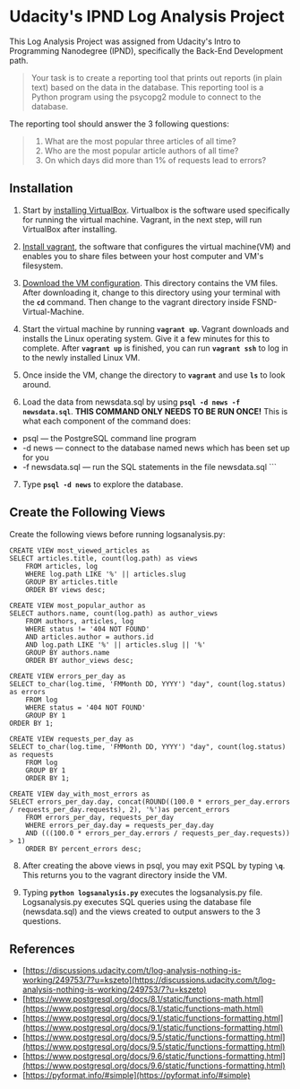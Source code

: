 # Udacity's IPND Log Analysis Project
This Log Analysis Project was assigned from Udacity's Intro to Programming Nanodegree (IPND), specifically the Back-End 
Development path. 

>Your task is to create a reporting tool that prints out reports (in plain text) based on the data in the database. 
This reporting tool is a Python program using the psycopg2 module to connect to the database.

The reporting tool should answer the 3 following questions:
> 1. What are the most popular three articles of all time?
> 2. Who are the most popular article authors of all time?
> 3. On which days did more than 1% of requests lead to errors?

## Installation
1. Start by [installing VirtualBox](https://www.virtualbox.org/wiki/Downloads). Virtualbox is the software used 
specifically for running the virtual machine. Vagrant, in the next step, will run VirtualBox after installing. 

2. [Install vagrant](https://www.vagrantup.com/downloads.html), the software that configures the virtual machine(VM)
and enables you to share files between your host computer and VM's filesystem.

3. [Download the VM configuration](https://d17h27t6h515a5.cloudfront.net/topher/2017/August/59822701_fsnd-virtual-machine/fsnd-virtual-machine.zip).
This directory contains the VM files. After downloading it, change to this directory using your terminal with the 
**```cd```** command. Then change to the vagrant directory inside FSND-Virtual-Machine.

4. Start the virtual machine by running **```vagrant up```**. Vagrant downloads and installs the Linux operating system.
Give it a few minutes for this to complete. After **```vagrant up```** is finished, you can run **```vagrant ssh```** to
log in to the newly installed Linux VM.
   
5. Once inside the VM, change the directory to **```vagrant```** and use **```ls```** to look around.

6. Load the data from newsdata.sql by using **```psql -d news -f newsdata.sql```**. **THIS COMMAND ONLY NEEDS TO BE RUN ONCE!**
This is what each component of the command does:
* psql — the PostgreSQL command line program
* -d news — connect to the database named news which has been set up for you
* -f newsdata.sql — run the SQL statements in the file newsdata.sql ```

7. Type **```psql -d news```** to explore the database.

## Create the Following Views
Create the following views before running logsanalysis.py:

```
CREATE VIEW most_viewed_articles as
SELECT articles.title, count(log.path) as views
    FROM articles, log
    WHERE log.path LIKE '%' || articles.slug
    GROUP BY articles.title
    ORDER BY views desc;
        
CREATE VIEW most_popular_author as
SELECT authors.name, count(log.path) as author_views
    FROM authors, articles, log
    WHERE status != '404 NOT FOUND'
    AND articles.author = authors.id
    AND log.path LIKE '%' || articles.slug || '%'
    GROUP BY authors.name
    ORDER BY author_views desc;
        
CREATE VIEW errors_per_day as
SELECT to_char(log.time, 'FMMonth DD, YYYY') "day", count(log.status) as errors
    FROM log
    WHERE status = '404 NOT FOUND'
    GROUP BY 1
ORDER BY 1;
        
CREATE VIEW requests_per_day as
SELECT to_char(log.time, 'FMMonth DD, YYYY') "day", count(log.status) as requests
    FROM log
    GROUP BY 1
    ORDER BY 1;
        
CREATE VIEW day_with_most_errors as
SELECT errors_per_day.day, concat(ROUND((100.0 * errors_per_day.errors / requests_per_day.requests), 2), '%')as percent_errors
    FROM errors_per_day, requests_per_day
    WHERE errors_per_day.day = requests_per_day.day
    AND (((100.0 * errors_per_day.errors / requests_per_day.requests)) > 1)
    ORDER BY percent_errors desc;
```


8. After creating the above views in psql, you may exit PSQL by typing **```\q```**. This returns you to the vagrant directory
 inside the VM.
 
9. Typing **```python logsanalysis.py```** executes the logsanalysis.py file.
Logsanalysis.py executes SQL queries using the database file (newsdata.sql) and the views created to output answers to the 3 questions.


## References

* [https://discussions.udacity.com/t/log-analysis-nothing-is-working/249753/7?u=kszeto](https://discussions.udacity.com/t/log-analysis-nothing-is-working/249753/7?u=kszeto)
* [https://www.postgresql.org/docs/8.1/static/functions-math.html](https://www.postgresql.org/docs/8.1/static/functions-math.html)
* [https://www.postgresql.org/docs/9.1/static/functions-formatting.html](https://www.postgresql.org/docs/9.1/static/functions-formatting.html)
* [https://www.postgresql.org/docs/9.5/static/functions-formatting.html](https://www.postgresql.org/docs/9.5/static/functions-formatting.html)
* [https://www.postgresql.org/docs/9.6/static/functions-formatting.html](https://www.postgresql.org/docs/9.6/static/functions-formatting.html)
* [https://pyformat.info/#simple](https://pyformat.info/#simple)








